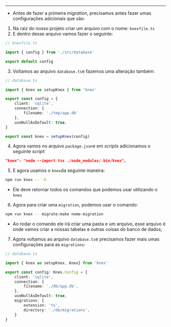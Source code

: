 ___
- Antes de fazer a primeira *migration*, precisamos antes fazer umas configurações adicionais que são:
1. Na raiz do nosso projeto criar um arquivo com o nome: `knexfile.ts`
2. E dentro desse arquivo vamos fazer o seguinte:
```ts
// knexfile.ts

import { config } from './src/database'

export default config
```
3. Voltamos ao arquivo `database.ts`e fazemos uma alteração também:
```ts
// database.ts

import { knex as setupKnex } from 'knex'

export const config = {
	client: 'sqlite',
	connection: {
		filename: './tmp/app.db'
	},
	useNullAsDefault: true,
}

export const knex = setupKnex(config)
```
4. Agora vamos no arquivo `package.json`e em *scripts* adicionamos o seguinte *script*:
```json
"knex": "node --import tsx ./node_modules/.bin/knex",
```
5. E agora usamos o `knex`da seguinte maneira:
```zsh
npm run knex -- -h
```
- Ele deve retornar todos os comandos que podemos usar utilizando o `knex`
6. Agora para criar uma `migration`, podemos usar o comando:
```zsh
npm run knex -- migrate:make nome-migration
```
- Ao rodar o comando ele irá criar uma pasta e um arquivo, esse arquivo é onde vamos criar a nossas tabelas e outras coisas do banco de dados;
7. Agora voltamos ao arquivo `database.ts`e precisamos fazer mais umas configurações para as `migrations`:
```ts
// database.ts

import { knex as setupKnex, Knex} from 'knex'

export const config: Knex.Config = {
	client: 'sqlite',
	connection: {
		filename: './db/app.db',
	},
	useNullAsDefault: true,
	migrations: {
		extension: 'ts',
		directory: './db/migrations',
	}	
}
```